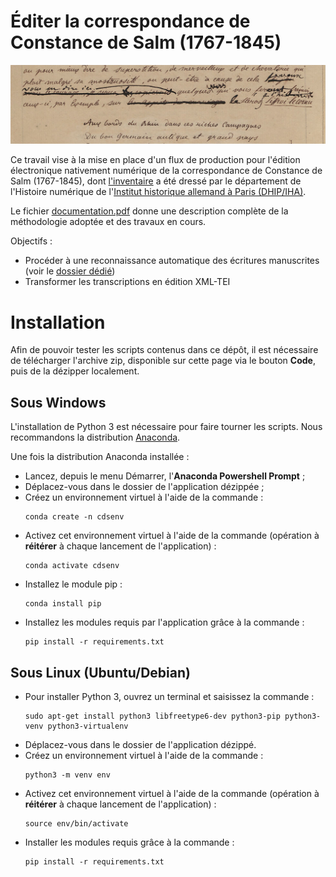 Éditer la correspondance de<br>Constance de Salm (1767-1845)
====

![accueil](./accueil.jpg)

Ce travail vise à la mise en place d'un flux de production pour l'édition électronique nativement numérique de la correspondance de Constance de Salm (1767-1845), dont [l'inventaire](https://constance-de-salm.de/) a été dressé par le département de l'Histoire numérique de l'[Institut historique allemand à Paris (DHIP/IHA)](http://www.dhi-paris.fr/fr/page-daccueil.html).

Le fichier [documentation.pdf](./documentation/documentation.pdf) donne une description complète de la méthodologie adoptée et des travaux en cours.

Objectifs :
- Procéder à une reconnaissance automatique des écritures manuscrites (voir le [dossier dédié](./htr))
- Transformer les transcriptions en édition XML-TEI

# Installation
Afin de pouvoir tester les scripts contenus dans ce dépôt, il est nécessaire de télécharger l'archive zip, disponible sur cette page via le bouton **Code**, puis de la dézipper localement.

## Sous Windows
L'installation de Python 3 est nécessaire pour faire tourner les scripts. Nous recommandons la distribution [Anaconda](https://www.anaconda.com/products/individual).

Une fois la distribution Anaconda installée :
- Lancez, depuis le menu Démarrer, l'**Anaconda Powershell Prompt** ;
- Déplacez-vous dans le dossier de l'application dézippée ;
- Créez un environnement virtuel à l'aide de la commande :
    ```shell
    conda create -n cdsenv
    ```
- Activez cet environnement virtuel à l'aide de la commande (opération à **réitérer** à chaque lancement de l'application) :
    ```shell
    conda activate cdsenv
    ```
- Installez le module pip :
    ```shell
    conda install pip
    ```
- Installez les modules requis par l'application grâce à la commande :
    ```shell
    pip install -r requirements.txt
    ```
## Sous Linux (Ubuntu/Debian)
- Pour installer Python 3, ouvrez un terminal et saisissez la commande :
    ```shell
    sudo apt-get install python3 libfreetype6-dev python3-pip python3-venv python3-virtualenv
    ```
- Déplacez-vous dans le dossier de l'application dézippé.
- Créez un environnement virtuel à l'aide de la commande :
    ```shell
    python3 -m venv env
    ```
- Activez cet environnement virtuel à l'aide de la commande (opération à **réitérer** à chaque lancement de l'application) :
    ```shell
    source env/bin/activate
    ```
- Installer les modules requis grâce à la commande :
    ```shell
    pip install -r requirements.txt
    ```
